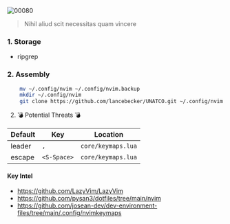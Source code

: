 ![00080](https://github.com/lancebecker/UNATCO/assets/80123/92fe58b2-2565-4405-800f-ae21b7a514ce)

> Nihil aliud scit necessitas quam vincere

### 1. Storage
* ripgrep

### 2. Assembly 
```bash
    mv ~/.config/nvim ~/.config/nvim.backup
    mkdir ~/.config/nvim
    git clone https://github.com/lancebecker/UNATCO.git ~/.config/nvim
```

2. 💣 Potential Threats 💣

| Default | Key | Location |
| ------- | --- | -------- |
| leader | `,` | `core/keymaps.lua` |
| escape | `<S-Space>` | `core/keymaps.lua` |

#### Key Intel 
* https://github.com/LazyVim/LazyVim
* https://github.com/pysan3/dotfiles/tree/main/nvim
* https://github.com/josean-dev/dev-environment-files/tree/main/.config/nvimkeymaps

